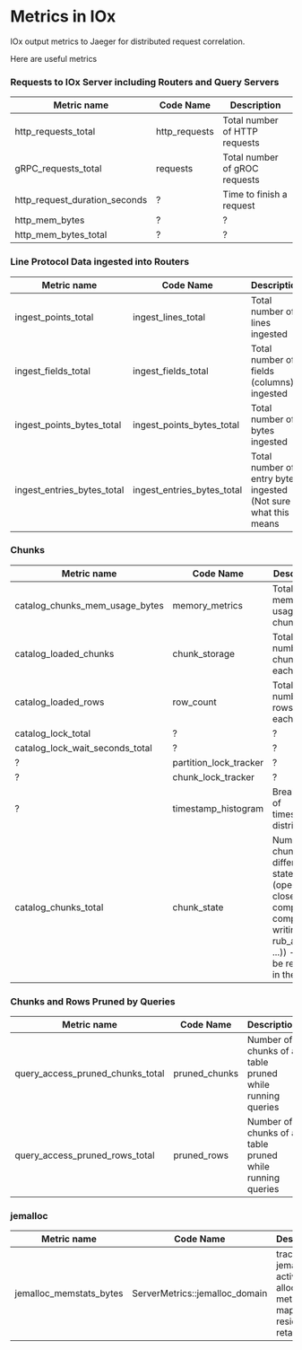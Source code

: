 # Metrics in IOx

IOx output metrics to Jaeger for distributed request correlation.

Here are useful metrics

### Requests to IOx Server including Routers and Query Servers
| Metric name |  Code Name | Description |
| --- | --- | --- |
| http_requests_total | http_requests | Total number of HTTP requests |
| gRPC_requests_total | requests | Total number of gROC requests |
| http_request_duration_seconds| ? | Time to finish a request  |
| http_mem_bytes | ? | ? |
| http_mem_bytes_total | ? | ? |


### Line Protocol Data ingested into Routers

| Metric name |  Code Name | Description |
| --- | --- | --- |
| ingest_points_total | ingest_lines_total | Total number of lines ingested |
| ingest_fields_total | ingest_fields_total | Total number of fields (columns) ingested |
| ingest_points_bytes_total | ingest_points_bytes_total | Total number of bytes ingested |
| ingest_entries_bytes_total |  ingest_entries_bytes_total | Total number of entry bytes ingested (Not sure what this means |

### Chunks
| Metric name |  Code Name | Description |
| --- | --- | --- |
| catalog_chunks_mem_usage_bytes | memory_metrics | Total memory usage by chunks |
| catalog_loaded_chunks | chunk_storage | Total number of chunks for each table |
| catalog_loaded_rows | row_count | Total number of rows for each table |
| catalog_lock_total | ? | ? |
| catalog_lock_wait_seconds_total | ? | ? |
| ? | partition_lock_tracker | ? |
| ? | chunk_lock_tracker | ? |
| ? | timestamp_histogram| Breakdown of timestamp distribution |
| catalog_chunks_total | chunk_state | Number of chunks in different states (open, closed, compacting, compacted, writing_os, rub_and_os, ...)) - might be removed in the future |

### Chunks and Rows Pruned by Queries
| Metric name |  Code Name | Description |
| --- | --- | --- |
| query_access_pruned_chunks_total | pruned_chunks | Number of chunks of a table pruned while running queries |
| query_access_pruned_rows_total  | pruned_rows | Number of chunks of a table pruned while running queries |

### jemalloc
| Metric name |  Code Name | Description |
| --- | --- | --- |
| jemalloc_memstats_bytes | ServerMetrics::jemalloc_domain | tracking jemalloc's active, alloc, metadata, mapped, resident, retained  |